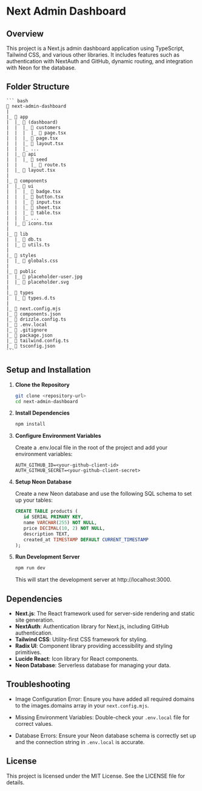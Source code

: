 # Next Admin Dashboard

## Overview

This project is a Next.js admin dashboard application using TypeScript, Tailwind CSS, and various other libraries. It includes features such as authentication with NextAuth and GitHub, dynamic routing, and integration with Neon for the database.

## Folder Structure

    ``` bash
    📁 next-admin-dashboard
    |
    |_ 📁 app
    |  |_ 📁 (dashboard)
    |  |  |_ 📁 customers
    |  |  |  |_ 📄 page.tsx
    |  |  |_ 📄 page.tsx
    |  |  |_ 📄 layout.tsx
    |  |  |_ ...
    |  |_ 📁 api
    |  |  |_ 📁 seed
    |  |     |_ 📄 route.ts
    |  |_ 📄 layout.tsx
    |
    |_ 📁 components
    |  |_ 📁 ui
    |  |  |_ 📄 badge.tsx
    |  |  |_ 📄 button.tsx
    |  |  |_ 📄 input.tsx
    |  |  |_ 📄 sheet.tsx
    |  |  |_ 📄 table.tsx
    |  |  |_ ...
    |  |_ 📄 icons.tsx
    |
    |_ 📁 lib
    |  |_ 📄 db.ts
    |  |_ 📄 utils.ts
    |
    |_ 📁 styles
    |  |_ 📄 globals.css
    |
    |_ 📁 public
    |  |_ 📄 placeholder-user.jpg
    |  |_ 📄 placeholder.svg
    |
    |_ 📁 types
    |  |_ 📄 types.d.ts
    |
    |_ 📄 next.config.mjs
    |_ 📄 components.json
    |_ 📄 drizzle.config.ts
    |_ 📄 .env.local
    |_ 📄 .gitignore
    |_ 📄 package.json
    |_ 📄 tailwind.config.ts
    |_ 📄 tsconfig.json
    ```

## Setup and Installation

1. **Clone the Repository**

   ```bash
   git clone <repository-url>
   cd next-admin-dashboard
   ```

2. **Install Dependencies**

    ```bash
    npm install
    ```

3. **Configure Environment Variables**

    Create a .env.local file in the root of the project and add your environment variables:

    ```env
    AUTH_GITHUB_ID=<your-github-client-id>
    AUTH_GITHUB_SECRET=<your-github-client-secret>
    ```

4. **Setup Neon Database**

    Create a new Neon database and use the following SQL schema to set up your tables:

    ```sql
    CREATE TABLE products (
       id SERIAL PRIMARY KEY,
       name VARCHAR(255) NOT NULL,
       price DECIMAL(10, 2) NOT NULL,
       description TEXT,
       created_at TIMESTAMP DEFAULT CURRENT_TIMESTAMP
    );
    ```

5.  **Run Development Server**
   
    ```bash
    npm run dev
    ```

    This will start the development server at http://localhost:3000.


## Dependencies

- **Next.js**: The React framework used for server-side rendering and static site generation.
- **NextAuth**: Authentication library for Next.js, including GitHub authentication.
- **Tailwind CSS**: Utility-first CSS framework for styling.
- **Radix UI**: Component library providing accessibility and styling primitives.
- **Lucide React**: Icon library for React components.
- **Neon Database**: Serverless database for managing your data.

## Troubleshooting

- Image Configuration Error: Ensure you have added all required domains to the images.domains array in your `next.config.mjs`.

- Missing Environment Variables: Double-check your `.env.local` file for correct values.

- Database Errors: Ensure your Neon database schema is correctly set up and the connection string in   `.env.local` is accurate.

## License
This project is licensed under the MIT License. See the LICENSE file for details.

